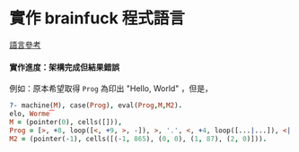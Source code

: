 # 實作 brainfuck 程式語言

[語言參考](https://esolangs.org/wiki/Brainfuck)

#### 實作進度：架構完成但結果錯誤

例如：原本希望取得 `Prog` 為印出 "Hello, World" ，但是，

```Prolog
?- machine(M), case(Prog), eval(Prog,M,M2).
elo, Worme͡
M = (pointer(0), cells([])),
Prog = [>, +8, loop([<, +9, >, -]), >, '.', <, +4, loop([...|...]), <|...],
M2 = (pointer(-1), cells([(-1, 865), (0, 0), (1, 87), (2, 0)])).
```
